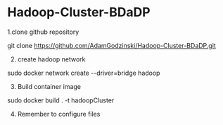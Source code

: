# Hadoop-Cluster-BDaDP

1.clone github repository

git clone https://github.com/AdamGodzinski/Hadoop-Cluster-BDaDP.git

2. create hadoop network

sudo docker network create --driver=bridge hadoop

3. Build container image

sudo docker build . -t hadoopCluster

4. Remember to configure files
